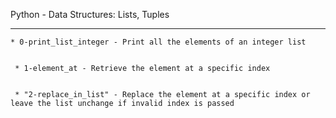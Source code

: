 Python - Data Structures: Lists, Tuples


-------------------------------------


	* 0-print_list_integer - Print all the elements of an integer list


	 * 1-element_at - Retrieve the element at a specific index


	 * "2-replace_in_list" - Replace the element at a specific index or leave the list unchange if invalid index is passed


